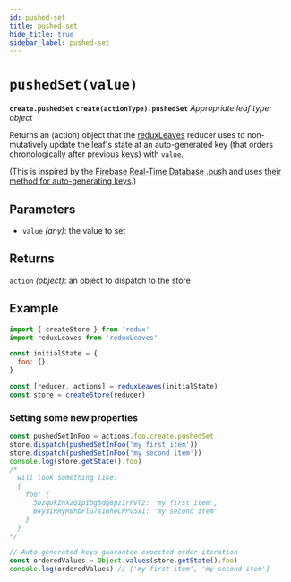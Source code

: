 ```yaml
---
id: pushed-set
title: pushed-set
hide_title: true
sidebar_label: pushed-set
---
```


# `pushedSet(value)`
**`create.pushedSet`**
**`create(actionType).pushedSet`**
*Appropriate leaf type: object*

Returns an (action) object that the [reduxLeaves](../README.md) reducer uses to non-mutatively update the leaf's state at an auto-generated key (that orders chronologically after previous keys) with `value`.

(This is inspired by the [Firebase Real-Time Database .push](https://firebase.google.com/docs/database/web/lists-of-data#append_to_a_list_of_data) and uses [their method for auto-generating keys](https://firebase.googleblog.com/2015/02/the-2120-ways-to-ensure-unique_68.html).)

## Parameters
- `value` *(any)*: the value to set

## Returns
`action` *(object)*: an object to dispatch to the store

## Example
```js
import { createStore } from 'redux'
import reduxLeaves from 'reduxLeaves'

const initialState = {
  foo: {},
}

const [reducer, actions] = reduxLeaves(initialState)
const store = createStore(reducer)
```

### Setting some new properties
```js
const pushedSetInFoo = actions.foo.create.pushedSet
store.dispatch(pushedSetInFoo('my first item'))
store.dispatch(pushedSetInFoo('my second item'))
console.log(store.getState().foo)
/*
  will look something like:
  {
    foo: {
      5bzqUkZnXzQIpIbg5dq8pzIrFVT2: 'my first item',
      B4y3IRRyR6hbFlu7s1HheCPPv5x1: 'my second item'
    }
  }
*/

// Auto-generated keys guarantee expected order iteration
const orderedValues = Object.values(store.getState().foo)
console.log(orderedValues) // ['my first item', 'my second item']
```